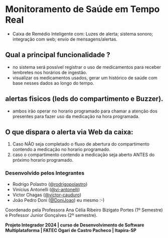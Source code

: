 # Monitoramento de Saúde em Tempo Real

- Caixa de Remédio Inteligente com:
  Luzes de alerta;
  sistema sonoro;
  integração com web;
  envio de mensagens/alertas.

## Qual a principal funcionalidade ?
  - no sistema será possível registrar o uso de medicamentos para receber lembretes nos horários de ingestão.
  - visualizar os medicamentos usados, gerar um histórico de saúde com base nesses dados ao longo do tempo.

## alertas fisicos (leds do compartimento e Buzzer).
 - ambos irão operar no horario programado para chamar a atenção dos presentes para fazer uso da medicação na hora programada.
  
## O que dispara o alerta via Web da caixa:
  1. Caso NÃO seja completado o fluxo de abertura do compartimento contendo a medicação no horario programado.
  2. caso o compartimento contendo a medicação seja aberto ANTES do próximo horario programado.
  
### Desenvolvido pelos Integrantes

-   Rodrigo Polastro ([@rodrigopolastro](https://github.com/rodrigopolastro))
-   Vinícius Antonelli ([@vi-antonelli](https://github.com/vi-antonelli))
-   Victor Chagas ([@victor-cauduro](https://github.com/victor-cauduro))
-   João Pedro Doni ([@DoniJoao](https://github.com/DoniJoao))  eu mesmo :-)

Coordenado pela Professora Ana Célia Ribeiro Bizigato Portes (1º Semestre) e Professor Junior Gonçalves (2º semestre).

**Projeto Integrador 2024 | curso de Desenvolvimento de Software Multiplataforma | FATEC Ogari de Castro Pacheco | Itapira-SP**
